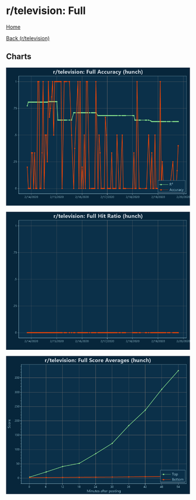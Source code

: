 # r/television: Full

[Home](../../index.md)

[Back (r/television)](../hunch_television.md)

## Charts

![r/television R² (hunch)](../../images/models/hunch_television_Full_Accuracy.png "r/television R² (hunch)")

![r/television Hit Ratio (hunch)](../../images/models/hunch_television_Full_HitRatio.png "r/television Hit Ratio (hunch)")

![r/television Score Averages (hunch)](../../images/models/hunch_television_Full_Scores.png "r/television Score Averages (hunch)")

